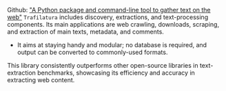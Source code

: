 Github: ["A Python package and command-line tool to gather text on the web"](https://trafilatura.readthedocs.io/en/latest/)
`Trafilatura` includes discovery, extractions, and text-processing components. Its main applications are web crawling, downloads, scraping, and extraction of main texts, metadata, and comments.
- It aims at staying handy and modular; no database is required, and output can be converted to commonly-used formats.

This library consistently outperforms other open-source libraries in text-extraction benchmarks, showcasing its efficiency and accuracy in extracting web content.


